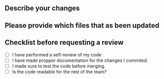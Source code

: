 ## Describe your changes

## Please provide which files that as been updated

## Checklist before requesting a review
- [ ] I have performed a self-review of my code
- [ ] I have made propper documentation for the changes I commited. 
- [ ] I made sure to test the code before merging.
- [ ] Is the code readable for the rest of the team?
